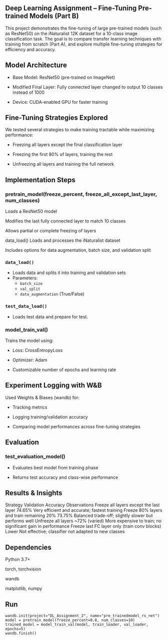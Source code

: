 ## Deep Learning Assignment – Fine-Tuning Pre-trained Models (Part B)
This project demonstrates the fine-tuning of large pre-trained models (such as ResNet50) on the iNaturalist 12K dataset for a 10-class image classification task. The goal is to compare transfer learning techniques with training from scratch (Part A), and explore multiple fine-tuning strategies for efficiency and accuracy.

## Model Architecture
- Base Model: ResNet50 (pre-trained on ImageNet)

- Modified Final Layer: Fully connected layer changed to output 10 classes instead of 1000

- Device: CUDA-enabled GPU for faster training

## Fine-Tuning Strategies Explored
We tested several strategies to make training tractable while maximizing performance:

- Freezing all layers except the final classification layer

- Freezing the first 80% of layers, training the rest

- Unfreezing all layers and training the full network

## Implementation Steps
### pretrain_model(freeze_percent, freeze_all_except_last_layer, num_classes)
Loads a ResNet50 model

Modifies the last fully connected layer to match 10 classes

Allows partial or complete freezing of layers

data_load()
Loads and processes the iNaturalist dataset

Includes options for data augmentation, batch size, and validation split

### `data_load()`
- Loads data and splits it into training and validation sets
- Parameters:
  - `batch_size`
  - `val_split`
  - `data_augmentation` (True/False)
### `test_data_load()`
 - Loads test data and prepare for test.

### model_train_val()
Trains the model using:

- Loss: CrossEntropyLoss

- Optimizer: Adam

- Customizable number of epochs and learning rate

## Experiment Logging with W&B
Used Weights & Biases (wandb) for:

- Tracking metrics

- Logging training/validation accuracy

- Comparing model performances across fine-tuning strategies

## Evaluation
### test_evaluation_model()
- Evaluates best model from training phase

- Returns test accuracy and class-wise performance



## Results & Insights

Strategy	Validation Accuracy	Observations
Freeze all layers except the last layer	74.65%	Very efficient and accurate; fastest training
Freeze 80% layers and train remaining 20%	73.75%	Balanced trade-off; slightly slower but performs well
Unfreeze all layers	~72% (varied)	More expensive to train; no significant gain in performance
Freeze last FC layer only (train conv blocks)	Lower	Not effective; classifier not adapted to new classes
## Dependencies
Python 3.7+

torch, torchvision

wandb

matplotlib, numpy
## Run
```
wandb.init(project="DL_Assignment_2", name="pre_trainedmodel_rs_net")
model = pretrain_model(freeze_percent=0.8, num_classes=10)
trained_model = model_train_val(model, train_loader, val_loader, epochs=5)
wandb.finish()
```

